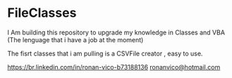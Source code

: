 # FileClasses
I Am building this repository to upgrade my knowledge in Classes and VBA (The lenguage that i have a job at the moment)

The fisrt classes that i am pulling is a CSVFile creator , easy to use.











https://br.linkedin.com/in/ronan-vico-b73188136
ronanvico@hotmail.com
